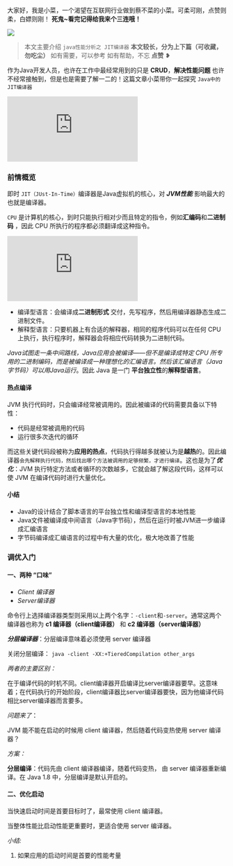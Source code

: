 大家好，我是小菜，一个渴望在互联网行业做到蔡不菜的小菜。可柔可刚，点赞则柔，白嫖则刚！
**死鬼~看完记得给我来个三连哦！**

![](https://user-gold-cdn.xitu.io/2020/4/11/17169c46045528af?w=240&h=224&f=jpeg&s=7529)

>本文主要介绍 `java性能分析之 JIT编译器`
>**本文较长，分为上下篇（可收藏，勿吃尘）**
>如有需要，可以参考
>如有帮助，不忘 **点赞** ❥

作为Java开发人员，也许在工作中最经常用到的只是 **CRUD**，**解决性能问题** 也许不经常接触到，但是也是需要了解一二的！这篇文章小菜带你一起探究 `Java中的JIT编译器`

![文章大纲](https://pics.images.ac.cn/image/5eb7bdf4c511d.html)

### 前情概览

即时 `JIT（JUst-In-Time）`编译器是Java虚拟机的核心，对 ***JVM性能*** 影响最大的也就是编译器。

`CPU` 是计算机的核心，到时只能执行相对少而且特定的指令，例如**汇编码**和**二进制码** ，因此 CPU 所执行的程序都必须翻译成这种指令。

![语言结构](https://pics.images.ac.cn/image/5eb7c355a63a0.html)

- 编译型语言：会编译成**二进制形式** 交付，先写程序，然后用编译器静态生成二进制文件。
- 解释型语言：只要机器上有合适的解释器，相同的程序代码可以在任何 CPU 上执行，执行程序时，解释器会将相应代码转换为二进制代码。

*Java试图走一条中间路线，Java应用会被编译——但不是编译成特定 CPU 所专用的二进制编码，而是被编译成一种理想化的汇编语言。然后该汇编语言（Java字节码）可以用Java运行*。因此 Java 是一门 **平台独立性**的**解释型语言**。

#### 热点编译

JVM 执行代码时，只会编译经常被调用的。因此被编译的代码需要具备以下特性：

- 代码是经常被调用的代码
- 运行很多次迭代的循环

而这些关键代码段被称为**应用的热点**，代码执行得越多就被认为是**越热**的。因此编译器`会先解释执行代码，然后找出哪个方法被调用的足够频繁，才进行编译`。这也是为了***优化***：JVM 执行特定方法或者循环的次数越多，它就会越了解这段代码，这样可以使 JVM 在编译代码时进行大量优化。

#### 小结

- Java的设计结合了脚本语言的平台独立性和编译型语言的本地性能
- Java文件被编译成中间语言（Java字节码），然后在运行时被JVM进一步编译成汇编语言
- 字节码编译成汇编语言的过程中有大量的优化，极大地改善了性能

### 调优入门

####  一、两种 “口味”

- *Client 编译器*
- *Server编译器*

命令行上选择编译器类型则采用以上两个名字：`-client`和`-server`。通常这两个编译器也称为 **c1 编译器（client编译器）** 和 **c2  编译器（server编译器）**

***分层编译器***：分层编译意味着必须使用 server 编译器

关闭分层编译： `java -client -XX:+TieredCompilation other_args`

*两者的主要区别：*

在于编译代码的时机不同。client编译器开启编译比server编译器要早。这意味着；在代码执行的开始阶段，client编译器比server编译器要快，因为他编译代码相比server编译器而言要多。

*问题来了*：

JVM 能不能在启动的时候用 client 编译器，然后随着代码变热使用 server 编译器？

*方案：*

**分层编译**：代码先由 client 编译器编译，随着代码变热， 由 server 编译器重新编译。在 Java 1.8 中，分层编译是默认开启的。

#### 二、优化启动

当快速启动时间是首要目标时了，最常使用 client 编译器。

当整体性能比启动性能更重要时，更适合使用 server 编译器。

*小结:*

1. 如果应用的启动时间是首要的性能考量